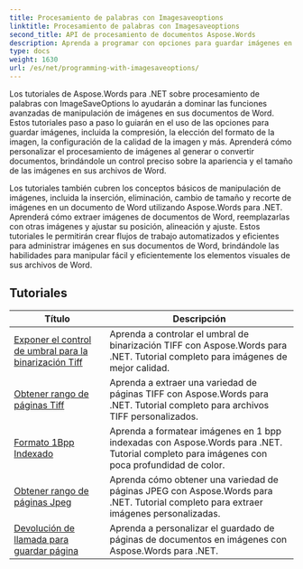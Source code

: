 ```yaml
---
title: Procesamiento de palabras con Imagesaveoptions
linktitle: Procesamiento de palabras con Imagesaveoptions
second_title: API de procesamiento de documentos Aspose.Words
description: Aprenda a programar con opciones para guardar imágenes en Aspose.Words para .NET. Tutoriales paso a paso con código de muestra para guardar y manipular imágenes en sus documentos de Word.
type: docs
weight: 1630
url: /es/net/programming-with-imagesaveoptions/
---
```

Los tutoriales de Aspose.Words para .NET sobre procesamiento de palabras con ImageSaveOptions lo ayudarán a dominar las funciones avanzadas de manipulación de imágenes en sus documentos de Word. Estos tutoriales paso a paso lo guiarán en el uso de las opciones para guardar imágenes, incluida la compresión, la elección del formato de la imagen, la configuración de la calidad de la imagen y más. Aprenderá cómo personalizar el procesamiento de imágenes al generar o convertir documentos, brindándole un control preciso sobre la apariencia y el tamaño de las imágenes en sus archivos de Word.

Los tutoriales también cubren los conceptos básicos de manipulación de imágenes, incluida la inserción, eliminación, cambio de tamaño y recorte de imágenes en un documento de Word utilizando Aspose.Words para .NET. Aprenderá cómo extraer imágenes de documentos de Word, reemplazarlas con otras imágenes y ajustar su posición, alineación y ajuste. Estos tutoriales le permitirán crear flujos de trabajo automatizados y eficientes para administrar imágenes en sus documentos de Word, brindándole las habilidades para manipular fácil y eficientemente los elementos visuales de sus archivos de Word.

 ## Tutoriales
| Título | Descripción |
| --- | --- |
| [Exponer el control de umbral para la binarización Tiff](./expose-threshold-control-for-tiff-binarization/) | Aprenda a controlar el umbral de binarización TIFF con Aspose.Words para .NET. Tutorial completo para imágenes de mejor calidad. |
| [Obtener rango de páginas Tiff](./get-tiff-page-range/) | Aprenda a extraer una variedad de páginas TIFF con Aspose.Words para .NET. Tutorial completo para archivos TIFF personalizados. |
| [Formato 1Bpp Indexado](./format-1bpp-indexed/) | Aprenda a formatear imágenes en 1 bpp indexadas con Aspose.Words para .NET. Tutorial completo para imágenes con poca profundidad de color. |
| [Obtener rango de páginas Jpeg](./get-jpeg-page-range/) | Aprenda cómo obtener una variedad de páginas JPEG con Aspose.Words para .NET. Tutorial completo para extraer imágenes personalizadas. |
| [Devolución de llamada para guardar página](./page-saving-callback/) | Aprenda a personalizar el guardado de páginas de documentos en imágenes con Aspose.Words para .NET. |